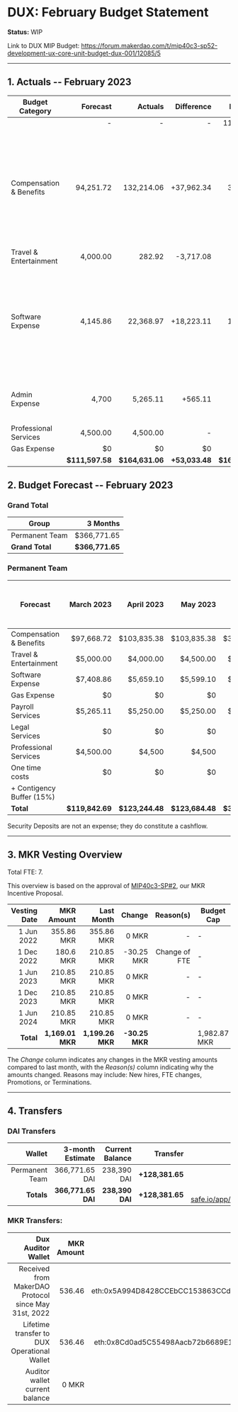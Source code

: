# DUX: February Budget Statement

**Status:** WIP

Link to DUX MIP Budget: https://forum.makerdao.com/t/mip40c3-sp52-development-ux-core-unit-budget-dux-001/12085/5

---

## 1. Actuals -- February 2023

| Budget Category           |  Forecast |  Actuals |  Difference |  Payments |                  Comment |
| --------------------------| -----------: | --------------: | --------------: | -----------: | --------------------------------------------------------------: |
|                              |         - |          - |          - |  111,892.97 |                                                                             |
| Compensation & Benefits      |  94,251.72|   132,214.06 |  +37,962.34 |   33,855.00 |   Difference due to the payment of two delayed january salaries and payment of another salary sent to accountable to hold as a deposit. |
| Travel & Entertainment       |  4,000.00 |   282.92  |     -3,717.08 |          - |                                                                                           - |
| Software Expense             |  4,145.86 |   22,368.97 |  +18,223.11 |    15,450.00 |  Alchemy was billed 18,034.68 DAI (not forecasted). Increased software costs due to a (D)DOS attack the site went through. |
| Admin Expense                |    4,700  |    5,265.11 |     +565.11 |          - |        Slighty higher payment processor fee. |
| Professional Services        |  4,500.00 |    4,500.00   |          - |          - |                - |
| Gas Expense                  |        $0 |         $0 |         $0 |        $0  |                - |
|                        |**$111,597.58**|**$164,631.06**|**+53,033.48**|**$161,197.97**|           - |


## 2. Budget Forecast -- February 2023

### Grand Total

| Group           |     3 Months |
| --------------- | -----------: |
| Permanent Team  |     $366,771.65 |
| **Grand Total** | **$366,771.65** |

### Permanent Team

| Forecast                      | March 2023 | April 2023 | May 2023 | 3-month Total | MIP Quarterly Budget CAP from Feb 1st |
| ----------------------------- | -------------: | -----------: | ------------: | ------------: | -----------------------: |
| Compensation & Benefits      | $97,668.72     | $103,835.38  | $103,835.38    | $305,339.48  | $313,755 |
| Travel & Entertainment       | $5,000.00      | $4,000.00    | $4,500.00     | $13,500.00    |  $13,500 |
| Software Expense             | $7,408.86      | $5,659.10    | $5,599.10     | $18,667.06    | $21,600  |
| Gas Expense                  | $0             | $0           | $0            | $0            | $3,000   |
| Payroll Services             | $5,265.11      | $5,250.00    | $5,250.00     | $15,765.11    | $19,500  |
| Legal Services               | $0             | $0           | $0            | $0            | $0       |
| Professional Services        | $4,500.00      | $4,500       | $4,500        | $13,500       |  $22,500 |
| One time costs               | $0             | $0           | $0            | $0            |  $0      |
| + Contigency Buffer (15%)    |                |              |               |               |  $9,000  |
| **Total**                    |**$119,842.69** |**$123,244.48**|**$123,684.48**|**$366,771.65**| **$402,855** |

Security Deposits are not an expense; they do constitute a cashflow.

---

## 3. MKR Vesting Overview

Total FTE: 7.

This overview is based on the approval of [MIP40c3-SP#2](https://forum.makerdao.com/t/mip40c3-sp27-development-ux-core-unit-mkr-budget-dux-001/9777), our MKR Incentive Proposal.

| Vesting Date |       MKR Amount |       Last Month |    Change | Reason(s) | Budget Cap   | MKR Actuals |
| -----------: | ---------------: | ---------------: | --------: | --------: | ------------ | ----------- |
|   1 Jun 2022 |       355.86 MKR |       355.86 MKR |     0 MKR |         - | -            | 355.86      |
|  1 Dec 2022 |       180.6 MKR |       210.85 MKR |     -30.25 MKR |         Change of FTE | -            | 180.6           |
|   1 Jun 2023 |       210.85 MKR |       210.85 MKR |     0 MKR |         - | -            | -           |
|  1 Dec 2023 |       210.85 MKR |       210.85 MKR |     0 MKR |         - | -            | -           |
|   1 Jun 2024 |       210.85 MKR |       210.85 MKR |     0 MKR |         - | -            | -           |
|    **Total** | **1,169.01 MKR** | **1,199.26 MKR** | **-30.25 MKR** |           | 1,982.87 MKR | 536.46      |

The _Change_ column indicates any changes in the MKR vesting amounts compared to last month, with the _Reason(s)_ column indicating why the amounts changed. Reasons may include: New hires, FTE changes, Promotions, or Terminations.

---

## 4. Transfers

### DAI Transfers

|         Wallet | 3-month Estimate |    Current Balance |        Transfer |                                                                                                                    Multi-sig Address |
| -------------: | ---------------: | -----------------: | --------------: | -----------------------------------------------------------------------------------------------------------------------------------: |
| Permanent Team |      366,771.65 DAI |     238,390 DAI | **+128,381.65** | [0x8Cd0ad5C55498Aacb72b6689E1da5A284C69c0C7](https://gnosis-safe.io/app/#/safes/0x8Cd0ad5C55498Aacb72b6689E1da5A284C69c0C7/balances) |
|     **Totals** |  **366,771.65 DAI** | **238,390 DAI** | **+128,381.65** |https://gnosis-safe.io/app/eth:0x8Cd0ad5C55498Aacb72b6689E1da5A284C69c0C7/balances                                                                                                                                      |

### MKR Transfers:


|                                   Dux Auditor Wallet | MKR Amount |                              Multi-sig address |
| ---------------------------------------------------: | ---------: | ---------------------------------------------: |
| Received from MakerDAO Protocol since May 31st, 2022 |     536.46 | eth:0x5A994D8428CCEbCC153863CCdA9D2Be6352f89ad |
|          Lifetime transfer to DUX Operational Wallet |     536.46 | eth:0x8Cd0ad5C55498Aacb72b6689E1da5A284C69c0C7 |
|                       Auditor wallet current balance |      0 MKR |                                                |

